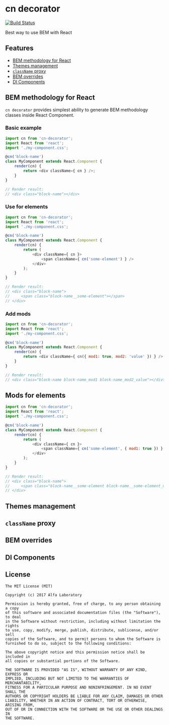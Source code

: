 # cn decorator

[![Build Status](https://travis-ci.org/alfa-laboratory/cn-decorator.svg?branch=master)](https://travis-ci.org/alfa-laboratory/cn-decorator)

Best way to use BEM with React

## Features

* [BEM methodology for React](#bem-react)
* [Themes management](#themes)
* [`className` proxy](#className)
* [BEM overrides](#overrides)
* [DI Components](#di-components)

## BEM methodology for React <a href="#bem-react"></a>

`cn decorator` provides simplest ability to generate BEM methodology classes inside React Component.

### Basic example

```javascript
import cn from 'cn-decorator';
import React from 'react';
import './my-component.css';

@cn('block-name')
class MyComponent extends React.Component {
    render(cn) {
        return <div className={ cn } />;
    }
}

// Render result:
// <div class="block-name"></div>
```

### Use for elements

```javascript
import cn from 'cn-decorator';
import React from 'react';
import './my-component.css';

@cn('block-name')
class MyComponent extends React.Component {
    render(cn) {
        return (
            <div className={ cn }>
                <span className={ cn('some-element') } />
            </div>
        );
    }
}

// Render result:
// <div class="block-name">
//     <span class="block-name__some-element"></span>
// </div>
```

### Add mods

```javascript
import cn from 'cn-decorator';
import React from 'react';
import './my-component.css';

@cn('block-name')
class MyComponent extends React.Component {
    render(cn) {
        return <div className={ cn({ mod1: true, mod2: 'value' }) } />;
    }
}

// Render result:
// <div class="block-name block-name_mod1 block-name_mod2_value"></div>
```

## Mods for elements

```javascript
import cn from 'cn-decorator';
import React from 'react';
import './my-component.css';

@cn('block-name')
class MyComponent extends React.Component {
    render(cn) {
        return (
            <div className={ cn }>
                <span className={ cn('some-element', { mod1: true }) } />
            </div>
        );
    }
}

// Render result:
// <div class="block-name">
//     <span class="block-name__some-element block-name__some-element_mod1"></span>
// </div>
```

## Themes management <a href="#themes"></a>

## `className` proxy <a href="#className"></a>

## BEM overrides <a href="#className"></a>

## DI Components <a href="#di-components"></a>

## License

```
The MIT License (MIT)

Copyright (c) 2017 Alfa Laboratory

Permission is hereby granted, free of charge, to any person obtaining a copy
of this software and associated documentation files (the "Software"), to deal
in the Software without restriction, including without limitation the rights
to use, copy, modify, merge, publish, distribute, sublicense, and/or sell
copies of the Software, and to permit persons to whom the Software is
furnished to do so, subject to the following conditions:

The above copyright notice and this permission notice shall be included in
all copies or substantial portions of the Software.

THE SOFTWARE IS PROVIDED "AS IS", WITHOUT WARRANTY OF ANY KIND, EXPRESS OR
IMPLIED, INCLUDING BUT NOT LIMITED TO THE WARRANTIES OF MERCHANTABILITY,
FITNESS FOR A PARTICULAR PURPOSE AND NONINFRINGEMENT. IN NO EVENT SHALL THE
AUTHORS OR COPYRIGHT HOLDERS BE LIABLE FOR ANY CLAIM, DAMAGES OR OTHER
LIABILITY, WHETHER IN AN ACTION OF CONTRACT, TORT OR OTHERWISE, ARISING FROM,
OUT OF OR IN CONNECTION WITH THE SOFTWARE OR THE USE OR OTHER DEALINGS IN
THE SOFTWARE.
```
